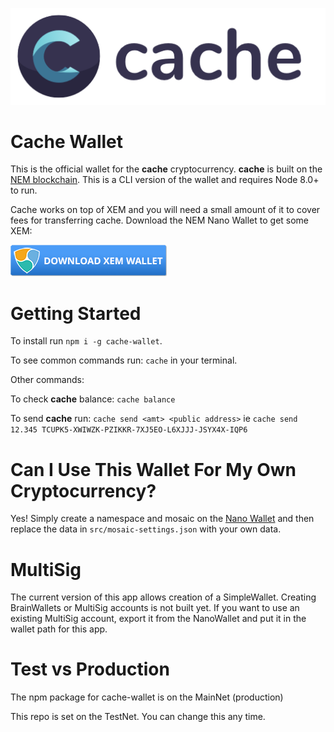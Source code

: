 ![Wallet Logo](assets/logo.png)

# Cache Wallet

This is the official wallet for the **cache** cryptocurrency. **cache** is built on the [NEM blockchain](https://nem.io). This is a CLI version of the wallet and requires Node 8.0+ to run.

Cache works on top of XEM and you will need a small amount of it to cover fees for transferring cache. Download the NEM Nano Wallet to get some XEM:

[![xem](/assets/xem-wallet.png?raw=true)](https://nem.io/downloads)

# Getting Started

To install run `npm i -g cache-wallet`.

To see common commands run: `cache` in your terminal. 

Other commands:

To check **cache** balance: `cache balance`

To send **cache** run: `cache send <amt> <public address>` ie `cache send 12.345 TCUPK5-XWIWZK-PZIKKR-7XJ5EO-L6XJJJ-JSYX4X-IQP6`

# Can I Use This Wallet For My Own Cryptocurrency?

Yes! Simply create a namespace and mosaic on the [Nano Wallet](https://nem.io/downloads/) and then replace the data in `src/mosaic-settings.json` with your own data.


# MultiSig

The current version of this app allows creation of a SimpleWallet. Creating BrainWallets or MultiSig accounts is not built yet. If you want to use an existing MultiSig account, export it from the NanoWallet and put it in the wallet path for this app.

# Test vs Production

The npm package for cache-wallet is on the MainNet (production)

This repo is set on the TestNet. You can change this any time.
